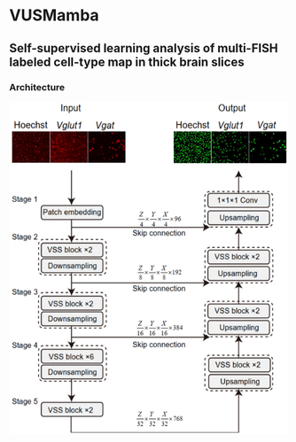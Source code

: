 # VUSMamba

## Self-supervised learning analysis of multi-FISH labeled cell-type map in thick brain slices

### Architecture

<p align="center">
<img src="html/model.png"
height="600">
</p>
